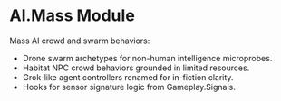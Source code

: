 # AI.Mass Module

Mass AI crowd and swarm behaviors:

- Drone swarm archetypes for non-human intelligence microprobes.
- Habitat NPC crowd behaviors grounded in limited resources.
- Grok-like agent controllers renamed for in-fiction clarity.
- Hooks for sensor signature logic from Gameplay.Signals.
